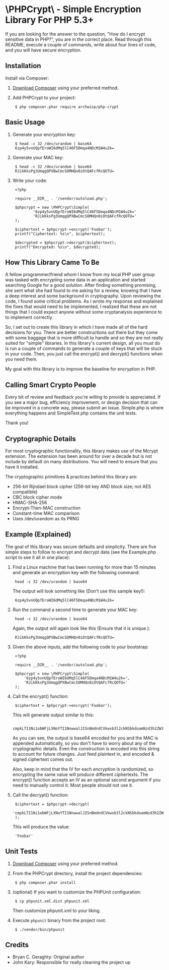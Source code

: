# \PHPCrypt\ - Simple Encryption Library For PHP 5.3+

If you are looking for the answer to the question, "How do I encrypt
sensitive data in PHP?", you are in the correct place. Read through
this README, execute a couple of commands, write about four lines of
code, and you will have secure encryption.

## Installation

Install via Composer:

1. [Download Composer](http://getcomposer.org/download/) using your preferred method.
2. Add PHPCrypt to your project:

        $ php composer.phar require archwisp/php-crypt

## Basic Usage

1. Generate your encryption key:

        $ head -c 32 /dev/urandom | base64
        6zp4y5vnUQpfEroWI6dMq5lC46F5Dmqa4NDcM1W4u2k=

2. Generate your MAC key:

        $ head -c 32 /dev/urandom | base64
        RJikKksPg3UmqgQPXBwCmcSOMHQn0iOtQAFcfRcQOTU=

3. Write your code:

        <?php

        require __DIR__ . '/vendor/autoload.php';

        $phpcrypt = new \PHPCrypt\Simple(
                '6zp4y5vnUQpfEroWI6dMq5lC46F5Dmqa4NDcM1W4u2k='
                'RJikKksPg3UmqgQPXBwCmcSOMHQn0iOtQAFcfRcQOTU='
        );

        $ciphertext = $phpcrypt->encrypt('Foobar');
        printf("Ciphertext: %s\n", $ciphertext);

        $decrypted = $phpcrypt->decrypt($ciphertext);
        printf("Decrypted: %s\n", $decrypted);

## How This Library Came To Be

A fellow programmer/friend whom I know from my local PHP user group was
tasked with encrypting some data in an application and started searching
Google for a good solution. After finding something promising, she sent
what she had found to me asking for a review, knowing that I have a deep
interest and some background in cryptography. Upon reviewing the code, I
found some critical problems. As I wrote my response and explained the
fixes that would need to be implemented, I realized that these are not
things that I could expect anyone without some cryptanalysis experience to
to implement correctly.

So, I set out to create this library in which I have made all of the hard
decisions for you. There are better constructions out there but they come
with some baggage that is more difficult to handle and so they are not
really suited for "simple" libraries. In this library's current design,
all you must do is run a couple of commands to generate a couple of keys
that will be stuck in your code. Then, you just call the encrypt() and
decrypt() functions when you need them.

My goal with this library is to improve the baseline for encryption in PHP.

## Calling Smart Crypto People

Every bit of review and feedback you're willing to provide is appreciated.
If you see a major bug, efficiency improvement, or design decision that can 
be improved in a concrete way, please submit an issue. Simple.php is where
everything happens and SimpleTest.php contains the unit tests.

Thank you!

## Cryptographic Details

For most cryptographic functionality, this library makes use of the Mcrypt
extension. The extension has been around for over a decade but is not
include by default on many distributions. You will need to ensure that you
have it installed.

The cryptographic primitives & practices behind this library are:

* 256-bit Rijndael block cipher (256-bit key AND block size; not AES compatible)
* CBC block cipher mode
* HMAC-SHA-256
* Encrypt-Then-MAC construction
* Constant-time MAC comparison
* Uses /dev/urandom as its PRNG

## Example (Explained)

The goal of this library was secure defaults and simplicity. There are
five simple steps to follow to encrypt and decrypt data (see the
Example.php script to see it all in one place):

1. Find a Linux machine that has been running for more than 15 minutes and
generate an encryption key with the following command:

        head -c 32 /dev/urandom | base64

    The output will look something like (Don't use this sample key!):
        
        6zp4y5vnUQpfEroWI6dMq5lC46F5Dmqa4NDcM1W4u2k=

2. Run the command a second time to generate your MAC key:

        head -c 32 /dev/urandom | base64

    Again, the output will again look like this (Ensure that it is unique.):

        RJikKksPg3UmqgQPXBwCmcSOMHQn0iOtQAFcfRcQOTU=

3. Given the above inputs, add the following code to your bootstrap:

        <?php

        require __DIR__ . '/vendor/autoload.php';

        $phpcrypt = new \PHPCrypt\Simple(
            '6zp4y5vnUQpfEroWI6dMq5lC46F5Dmqa4NDcM1W4u2k=',
            'RJikKksPg3UmqgQPXBwCmcSOMHQn0iOtQAFcfRcQOTU='
        );

4. Call the encrypt() function:

        $ciphertext = $phpcrypt->encrypt('Foobar');

    This will generate output similar to this:  

        cmpkLTI1Ni1obWFjLXNoYTI1NnwwalJISnBmdndCVkwxb3l2ckNSbkdoamNzd3h2ZWJCZlB5TDk5Vy90dDJWM2VmZzAyUVgzL0M4elMyR1BjVkxCME1PZnFiaDBONU5nekVxNmRpMjM5UT09fGdaZDNHUXFHc2NhQTZTdVlTQTkvTDNyRG4xV2xuaWhrNys4OTU4K0RJSFk9

    As you can see, the output is base64 encoded for you and the MAC is
    appended automatically, so you don't have to worry about any of the
    cryptographic details. Even the construction is encoded into this 
    string to account for future changes. Just feed plaintext in, and 
    encoded & signed ciphertext comes out.

    Also, keep in mind that the IV for each encryption is randomized, so
    encrypting the same value will produce different ciphertexts. The
    encrypt() function accepts an IV as an optional second argument if you
    need to manually control it. Most people should not use it.

5. Call the decrypt() function:

        $ciphertext = $phpcrypt->decrypt(
            'cmpkLTI1Ni1obWFjLXNoYTI1NnwwalJISnBmdndCVkwxb3l2ckNSbkdoamNzd3h2ZWJCZlB5TDk5Vy90dDJWM2VmZzAyUVgzL0M4elMyR1BjVkxCME1PZnFiaDBONU5nekVxNmRpMjM5UT09fGdaZDNHUXFHc2NhQTZTdVlTQTkvTDNyRG4xV2xuaWhrNys4OTU4K0RJSFk9'
        );

    This will produce the value:

        'Foobar'

## Unit Tests

1. [Download Composer](http://getcomposer.org/download/) using your preferred method.

2. From the PHPCrypt directory, install the project dependencies:

        $ php composer.phar install

3. (optional) If you want to customize the PHPUnit configuration:

        $ cp phpunit.xml.dist phpunit.xml

    Then customize phpunit.xml to your liking.

4. Execute `phpunit` binary from the project root:

        $ ./vendor/bin/phpunit

## Credits

* Bryan C. Geraghty: Original author
* John Kary: Responsible for really cleaning the project up
